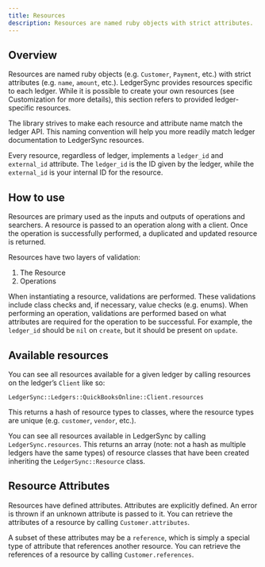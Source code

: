 ```yaml
---
title: Resources
description: Resources are named ruby objects with strict attributes.
---
```


## Overview

Resources are named ruby objects (e.g. `Customer`, `Payment`, etc.) with strict attributes (e.g. `name`, `amount`,
etc.).
LedgerSync provides resources specific to each ledger. While it is possible to create your own resources (see
Customization for more details), this section refers to provided ledger-specific resources.

The library strives to make each resource and attribute name match the ledger API. This naming convention will help you
more readily match ledger documentation to LedgerSync resources.

Every resource, regardless of ledger, implements a `ledger_id` and `external_id` attribute. The `ledger_id` is the ID
given by
the ledger, while the `external_id` is your internal ID for the resource.

## How to use

Resources are primary used as the inputs and outputs of operations and searchers. A resource is passed to an operation
along with a client. Once the operation is successfully performed, a duplicated and updated resource is returned.

Resources have two layers of validation:

1. The Resource
2. Operations

When instantiating a resource, validations are performed. These validations include class checks and, if necessary,
value checks (e.g. enums). When performing an operation, validations are performed based on what attributes are required
for the operation to be successful. For example, the `ledger_id` should be `nil` on `create`, but it should be present
on
`update`.

## Available resources

You can see all resources available for a given ledger by calling resources on the ledger’s `Client` like so:

`LedgerSync::Ledgers::QuickBooksOnline::Client.resources`

This returns a hash of resource types to classes, where the resource types are unique (e.g. `customer`, `vendor`, etc.).

You can see all resources available in LedgerSync by calling `LedgerSync.resources`. This returns an array (note: not a
hash as multiple ledgers have the same types) of resource classes that have been created inheriting
the `LedgerSync::Resource` class.

## Resource Attributes

Resources have defined attributes. Attributes are explicitly defined. An error is thrown if an unknown attribute is
passed to it. You can retrieve the attributes of a resource by calling `Customer.attributes`.

A subset of these attributes may be a `reference`, which is simply a special type of attribute that references another
resource. You can retrieve the references of a resource by calling `Customer.references`.
